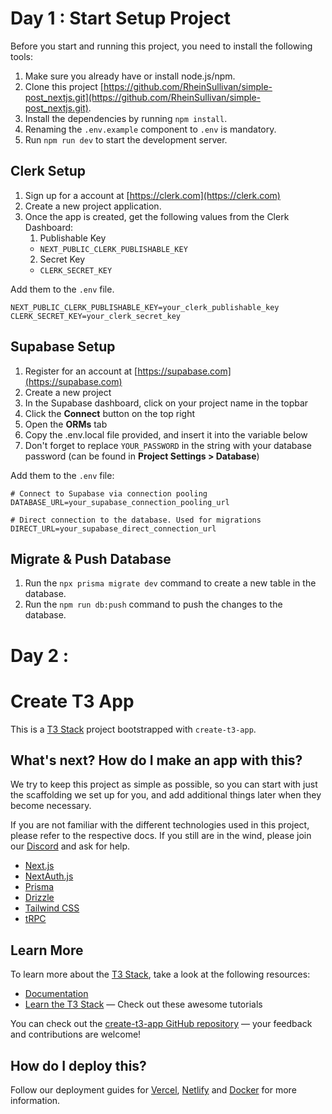 # Day 1 : Start Setup Project

Before you start and running this project, you need to install the following tools:

1. Make sure you already have or install node.js/npm.
2. Clone this project [https://github.com/RheinSullivan/simple-post_nextjs.git](https://github.com/RheinSullivan/simple-post_nextjs.git).
3. Install the dependencies by running `npm install`.
4. Renaming the `.env.example` component to `.env` is mandatory.
5. Run `npm run dev` to start the development server.

## Clerk Setup

1. Sign up for a account at [https://clerk.com](https://clerk.com)
2. Create a new project application.
3. Once the app is created, get the following values from the Clerk Dashboard:
   1. Publishable Key
   - `NEXT_PUBLIC_CLERK_PUBLISHABLE_KEY`
   2. Secret Key
   - `CLERK_SECRET_KEY`

Add them to the `.env` file.

```.env
NEXT_PUBLIC_CLERK_PUBLISHABLE_KEY=your_clerk_publishable_key
CLERK_SECRET_KEY=your_clerk_secret_key
```

## Supabase Setup

1. Register for an account at [https://supabase.com](https://supabase.com)
2. Create a new project
3. In the Supabase dashboard, click on your project name in the topbar
4. Click the **Connect** button on the top right
5. Open the **ORMs** tab
6. Copy the .env.local file provided, and insert it into the variable below
7. Don't forget to replace `YOUR_PASSWORD` in the string with your database password (can be found in **Project Settings > Database**)

Add them to the `.env` file:

```env
# Connect to Supabase via connection pooling
DATABASE_URL=your_supabase_connection_pooling_url

# Direct connection to the database. Used for migrations
DIRECT_URL=your_supabase_direct_connection_url
```

>

## Migrate & Push Database

1. Run the `npx prisma migrate dev` command to create a new table in the database.
2. Run the `npm run db:push` command to push the changes to the database.

# Day 2 :

# Create T3 App

This is a [T3 Stack](https://create.t3.gg/) project bootstrapped with `create-t3-app`.

## What's next? How do I make an app with this?

We try to keep this project as simple as possible, so you can start with just the scaffolding we set up for you, and add additional things later when they become necessary.

If you are not familiar with the different technologies used in this project, please refer to the respective docs. If you still are in the wind, please join our [Discord](https://t3.gg/discord) and ask for help.

- [Next.js](https://nextjs.org)
- [NextAuth.js](https://next-auth.js.org)
- [Prisma](https://prisma.io)
- [Drizzle](https://orm.drizzle.team)
- [Tailwind CSS](https://tailwindcss.com)
- [tRPC](https://trpc.io)

## Learn More

To learn more about the [T3 Stack](https://create.t3.gg/), take a look at the following resources:

- [Documentation](https://create.t3.gg/)
- [Learn the T3 Stack](https://create.t3.gg/en/faq#what-learning-resources-are-currently-available) — Check out these awesome tutorials

You can check out the [create-t3-app GitHub repository](https://github.com/t3-oss/create-t3-app) — your feedback and contributions are welcome!

## How do I deploy this?

Follow our deployment guides for [Vercel](https://create.t3.gg/en/deployment/vercel), [Netlify](https://create.t3.gg/en/deployment/netlify) and [Docker](https://create.t3.gg/en/deployment/docker) for more information.
